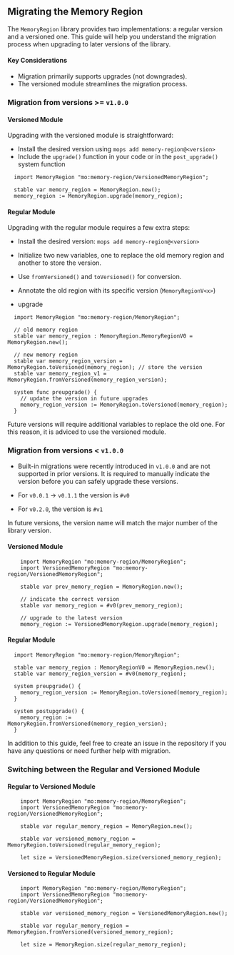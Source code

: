 ## Migrating the Memory Region
The `MemoryRegion` library provides two implementations: a regular version and a versioned one. This guide will help you understand the migration process when upgrading to later versions of the library.

#### Key Considerations
- Migration primarily supports upgrades (not downgrades).
- The versioned module streamlines the migration process.
  
### Migration from versions >= `v1.0.0`
#### Versioned Module
Upgrading with the versioned module is straightforward:
  - Install the desired version using `mops add memory-region@<version>`
  - Include the `upgrade()` function in your code or in the `post_upgrade()` system function

```motoko
  import MemoryRegion "mo:memory-region/VersionedMemoryRegion";

  stable var memory_region = MemoryRegion.new();
  memory_region := MemoryRegion.upgrade(memory_region);
```

#### Regular Module
Upgrading with the regular module requires a few extra steps:

- Install the desired version: `mops add memory-region@<version>`
- Initialize two new variables, one to replace the old memory region and another to store the version.
- Use `fromVersioned()` and `toVersioned()` for conversion.
- Annotate the old region with its specific version (`MemoryRegionV<x>`)

- upgrade
```motoko
  import MemoryRegion "mo:memory-region/MemoryRegion";

  // old memory region
  stable var memory_region : MemoryRegion.MemoryRegionV0 = MemoryRegion.new();

  // new memory region
  stable var memory_region_version = MemoryRegion.toVersioned(memory_region); // store the version
  stable var memory_region_v1 = MemoryRegion.fromVersioned(memory_region_version);

  system func preupgrade() {
    // update the version in future upgrades
    memory_region_version := MemoryRegion.toVersioned(memory_region); 
  }

```
Future versions will require additional variables to replace the old one. For this reason, it is adviced to use the versioned module.

### Migration from versions < `v1.0.0`
- Built-in migrations were recently introduced in `v1.0.0` and are not supported in prior versions. It is required to manually indicate the version before you can safely upgrade these versions.

- For `v0.0.1` -> `v0.1.1` the version is `#v0`
- For `v0.2.0`, the version is `#v1`

In future versions, the version name will match the major number of the library version.

#### Versioned Module
```motoko
    import MemoryRegion "mo:memory-region/MemoryRegion";
    import VersionedMemoryRegion "mo:memory-region/VersionedMemoryRegion";
    
    stable var prev_memory_region = MemoryRegion.new();

    // indicate the correct version
    stable var memory_region = #v0(prev_memory_region);

    // upgrade to the latest version
    memory_region := VersionedMemoryRegion.upgrade(memory_region);

```

#### Regular Module

```motoko
  import MemoryRegion "mo:memory-region/MemoryRegion";

  stable var memory_region : MemoryRegionV0 = MemoryRegion.new();
  stable var memory_region_version = #v0(memory_region);

  system preupgrade() {
    memory_region_version := MemoryRegion.toVersioned(memory_region);
  }

  system postupgrade() {
    memory_region := MemoryRegion.fromVersioned(memory_region_version);
  }
```
In addition to this guide, feel free to create an issue in the repository if you have any questions or need further help with migration.

### Switching between the Regular and Versioned Module
#### Regular to Versioned Module 
```motoko
    import MemoryRegion "mo:memory-region/MemoryRegion";
    import VersionedMemoryRegion "mo:memory-region/VersionedMemoryRegion";

    stable var regular_memory_region = MemoryRegion.new();

    stable var versioned_memory_region = MemoryRegion.toVersioned(regular_memory_region);

    let size = VersionedMemoryRegion.size(versioned_memory_region);
```

#### Versioned to Regular Module
```motoko
    import MemoryRegion "mo:memory-region/MemoryRegion";
    import VersionedMemoryRegion "mo:memory-region/VersionedMemoryRegion";

    stable var versioned_memory_region = VersionedMemoryRegion.new();

    stable var regular_memory_region = MemoryRegion.fromVersioned(versioned_memory_region);

    let size = MemoryRegion.size(regular_memory_region);
```